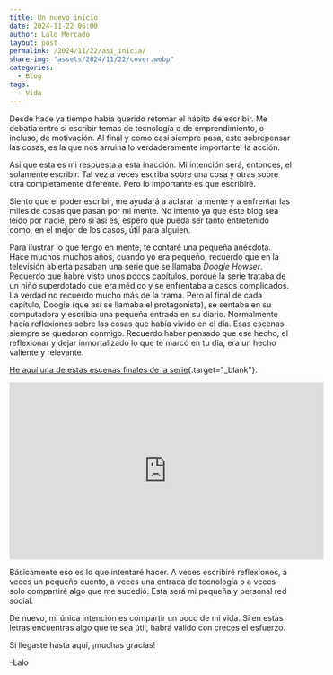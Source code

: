 ```yaml
---
title: Un nuevo inicio
date: 2024-11-22 06:00
author: Lalo Mercado
layout: post
permalink: /2024/11/22/asi_inicia/
share-img: "assets/2024/11/22/cover.webp"
categories:
  - Blog
tags:
  - Vida
---
```

Desde hace ya tiempo había querido retomar el hábito de escribir. Me debatía entre si escribir temas de tecnología o de emprendimiento, o incluso, de motivación. Al final y como casi siempre pasa, este sobrepensar las cosas, es la que nos arruina lo verdaderamente importante: la acción.

Así que esta es mi respuesta a esta inacción. Mi intención será, entonces, el solamente escribir. Tal vez a veces escriba sobre una cosa y otras sobre otra completamente diferente. Pero lo importante es que escribiré. 

Siento que el poder escribir, me ayudará a aclarar la mente y a enfrentar las miles de cosas que pasan por mi mente. No intento ya que este blog sea leido por nadie, pero si así es, espero que pueda ser tanto entretenido como, en el mejor de los casos, útil para alguien.

Para ilustrar lo que tengo en mente, te contaré una pequeña anécdota. Hace muchos muchos años, cuando yo era pequeño, recuerdo que en la televisión abierta pasaban una serie que se llamaba _Doogie Howser_. Recuerdo que habré visto unos pocos capítulos, porque la serie trataba de un niño superdotado que era médico y se enfrentaba a casos complicados. La verdad no recuerdo mucho más de la trama. Pero al final de cada capítulo, Doogie (que así se llamaba el protagonista), se sentaba en su computadora y escribía una pequeña entrada en su diario. Normalmente hacía reflexiones sobre las cosas que había vivido en el día. Esas escenas siempre se quedaron conmigo. Recuerdo haber pensado que ese hecho, el reflexionar y dejar inmortalizado lo que te marcó en tu día, era un hecho valiente y relevante.

[He aquí una de estas escenas finales de la serie](https://www.youtube.com/watch?v=N1WnfMFUqWQ){:target="_blank"}.

<iframe width="560" height="315" src="https://www.youtube.com/embed/N1WnfMFUqWQ?si=9zMhoWdo94SYS1_C" title="YouTube video player" frameborder="0" allow="accelerometer; clipboard-write; encrypted-media; gyroscope; picture-in-picture; web-share" referrerpolicy="strict-origin-when-cross-origin" ></iframe>

Básicamente eso es lo que intentaré hacer. A veces escribiré reflexiones, a veces un pequeño cuento, a veces una entrada de tecnología o a veces solo compartiré algo que me sucedió. Esta será mi pequeña y personal red social.

De nuevo, mi única intención es compartir un poco de mi vida. Si en estas letras encuentras algo que te sea útil, habrá valido con creces el esfuerzo.

Si llegaste hasta aquí, ¡muchas gracias!


-Lalo

